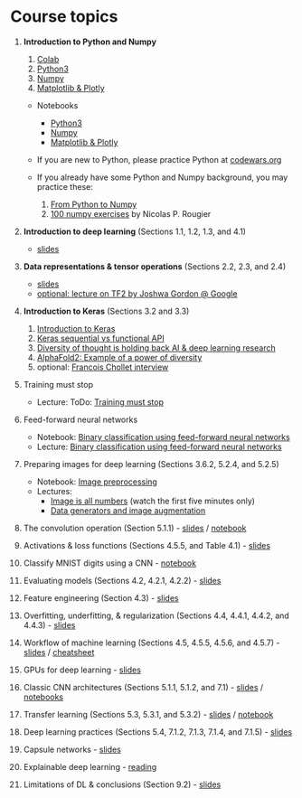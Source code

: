# Course topics

1. **Introduction to Python and Numpy**  

    1. [Colab](https://www.youtube.com/watch?v=PVsS9WtwVB8)
    2. [Python3](https://youtube.com/watch?v=V42qfAPybp8)
    3. [Numpy](https://www.youtube.com/watch?v=Omz8P8n-5gY)
    4. [Matplotlib & Plotly](https://youtu.be/aIzkkjRzVdA) 
    
    * Notebooks 
      - [Python3](notebooks/python.ipynb)
      - [Numpy](notebooks/numpy.ipynb)
      - [Matplotlib & Plotly](notebooks/matplotlib_plotly.ipynb) 

    * If you are new to Python, please practice Python at [codewars.org](https://www.codewars.com/)  
    * If you already have some Python and Numpy background, you may practice these:   
        1. [From Python to Numpy](https://www.labri.fr/perso/nrougier/from-python-to-numpy/)   
        2. [100 numpy exercises](https://github.com/rougier/numpy-100/blob/master/100_Numpy_exercises.ipynb) by Nicolas P. Rougier  

1. **Introduction to deep learning** (Sections 1.1, 1.2, 1.3, and 4.1)
    - [slides](https://docs.google.com/presentation/d/12xzql-fPXfoecYB0UWL8KCvkTP-OO_UH3R9-c_yPxgg/edit?usp=sharing)

1. **Data representations & tensor operations** (Sections 2.2, 2.3, and 2.4) 
    - [slides](https://docs.google.com/presentation/d/1jFkusgXRn05_slfSVBRkVxyNa3n7U1rQJa5vS8QwSko/edit?usp=sharing)
    - [optional: lecture on TF2 by Joshwa Gordon @ Google](https://youtu.be/5ECD8J3dvDQ)

1. **Introduction to Keras** (Sections 3.2 and 3.3) 
    1. [Introduction to Keras](https://youtu.be/Ym34JC2UDFk)
    1. [Keras sequential vs functional API](https://youtu.be/EvGS3VAsG4Y)
    1. [Diversity of thought is holding back AI & deep learning research](https://youtu.be/pXMFMs1ryy4)
    1. [AlphaFold2: Example of a power of diversity](https://youtu.be/gg7WjuFs8F4)
    1. optional: [Francois Chollet interview](https://youtu.be/Bo8MY4JpiXE)

1. Training must stop
    - Lecture: ToDo: [Training must stop]()

1. Feed-forward neural networks
    - Notebook: [Binary classification using feed-forward neural networks](./notebooks/wine_quality.ipynb)
    - Lecture: [Binary classification using feed-forward neural networks](https://youtu.be/cJ3oqHqRBF0)

1. Preparing images for deep learning (Sections 3.6.2, 5.2.4, and 5.2.5)
    - Notebook: [Image preprocessing](./notebooks/Image_preprocessing.ipynb)
    - Lectures: 
       - [Image is all numbers](https://youtu.be/mjh5NIn1yHk) (watch the first five minutes only)
       - [Data generators and image augmentation](https://youtu.be/dSs3kjqvv_Q)

1. The convolution operation (Section 5.1.1) - [slides](https://docs.google.com/presentation/d/1uesCp63vUgzrgROJ7c3VfA5VyCR17W6czayhnWHj9AI/edit?usp=sharing) / [notebook](./notebooks/Detect_rectangles.ipynb)

1. Activations & loss functions (Sections 4.5.5, and Table 4.1) - [slides](https://docs.google.com/presentation/d/17Gx0Iaov1MuNRXWHAeIUQvz0wpdKWTaIAVQVyRrt-cs/edit?usp=sharing)
 
1. Classify MNIST digits using a CNN - [notebook](./notebooks/MNIST_v1.ipynb)

1. Evaluating models (Sections 4.2, 4.2.1, 4.2.2) - [slides](https://docs.google.com/presentation/d/1g8rzgspsYU90QtSV99hcA2_ojxJMwRdcw7KK55KNyMA/edit?usp=sharing)

1. Feature engineering (Section 4.3) - [slides](https://docs.google.com/presentation/d/14k2vUTlJThQ0u8RVc0C68_92K1Df5YW0v85C5w3nFe8/edit?usp=sharing) 

1. Overfitting, underfitting, & regularization (Sections 4.4, 4.4.1, 4.4.2, and 4.4.3) - [slides](https://docs.google.com/presentation/d/1RyqzBPX5_Cbs_sCsEJLmYWWK7hbScr2jJABV6blFxRU/edit?usp=sharing)

1. Workflow of machine learning (Sections 4.5, 4.5.5, 4.5.6, and 4.5.7) - [slides](https://docs.google.com/presentation/d/1jhp6E1B0M0Adf9jfv8OGZu2nv0p9Y1AmMy3KrwTWLFc/edit?usp=sharing) / [cheatsheet](https://docs.google.com/presentation/d/1mT4aHk0yx9dwxrfnr1WBSKYjEheYhf8R_x0NegrUsto/edit?usp=sharing)

1. GPUs for deep learning - [slides](https://docs.google.com/presentation/d/1Jg-BOZBDfhBht_3Sf49ja8QrWK_QuX7pr1CQkAf2mcI/edit?usp=sharing)

1. Classic CNN architectures (Sections 5.1.1, 5.1.2, and 7.1) - [slides](https://docs.google.com/presentation/d/1a5yeHRI_i0INatg9rLVpYuNTNvrxLCLxKH5_RISFwEY/edit?usp=sharing) / [notebooks](./notebooks/)

1. Transfer learning (Sections 5.3, 5.3.1, and 5.3.2) - [slides](https://docs.google.com/presentation/d/1OV2KDijNYVnwYUrpp0otFCGyt-mejSsvtArp3UyrMQM/edit?usp=sharing) / [notebook](./notebooks/Transfer_learning.ipynb)

1. Deep learning practices (Sections 5.4, 7.1.2, 7.1.3, 7.1.4, and 7.1.5) - [slides](https://docs.google.com/presentation/d/15qI0K9Sm4Ab1vp0x6fKyeCmweMZggTh237zfSxwj-B0/edit?usp=sharing)

1. Capsule networks - [slides](https://docs.google.com/presentation/d/1stzUpXvI889j1sziwbStpDItTfvBJ2ylrnMAJAxzLlo/edit?usp=sharing)

1. Explainable deep learning - [reading](https://neil.fraser.name/writing/tank/)

1. Limitations of DL & conclusions (Section 9.2) - [slides](https://docs.google.com/presentation/d/1uSlx4ojY3HXntjijSgA86e3DMyvoYzynjYOZSZ_ZFMg/edit?usp=sharing)
